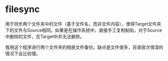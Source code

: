 # filesync

用于同步两个文件夹中的文件（基于文件名，而非文件内容），使得Target文件夹下的文件与Source相同。如果是在操作系统中，直接手工复制粘贴，对于Source中删除的文件，在Target中并无法删除。

我用这个程序进行两个文件夹的相册文件备份。缺点是文件很多，目录层次很深的情况下会比较慢。